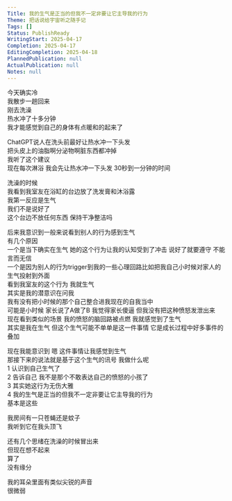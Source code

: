 ```yaml
---    
Title: 我的生气是正当的但我不一定非要让它主导我的行为    
Theme: 把话说给宇宙听之随手记    
Tags: []    
Status: PublishReady    
WritingStart: 2025-04-17    
Completion: 2025-04-17    
EditingCompletion: 2025-04-18    
PlannedPublication: null    
ActualPublication: null    
Notes: null    
---    
```

    
今天确实冷    
我散步一趟回来    
刚去洗澡    
热水冲了十多分钟    
我才能感觉到自己的身体有点暖和的起来了    
    
ChatGPT说人在洗头前最好让热水冲一下头发    
把头皮上的油脂啊分泌物啊脏东西都冲掉    
我听了这个建议    
现在每次淋浴 我会先让热水冲一下头发 30秒到一分钟的时间    
    
洗澡的时候    
我看到我室友在浴缸的台边放了洗发膏和沐浴露    
我第一反应是生气    
我们不是说好了    
这个台边不放任何东西 保持干净整洁吗    
    
后来我意识到一般来说看到别人的行为感到生气    
有几个原因    
一个是当下确实在生气 她的这个行为让我的认知受到了冲击 说好了就要遵守 不能言而无信     
一个是因为别人的行为trigger到我的一些心理回路比如把我自己小时候对家人的生气投射到外面    
看到我室友的这个行为 我就生气    
其实是我的潜意识在问我    
我有没有把小时候的那个自己整合进我现在的自我当中    
可能是小时候 家长说了A做了B 我觉得家长傻逼 但我没有把这种愤怒发泄出来    
现在看到类似的场景 我的愤怒的脑回路被点燃 我就感觉到了生气    
其实是我在生气 但这个生气可能不单单是这一件事情 它是成长过程中好多事件的叠加     
    
现在我能意识到 嗯 这件事情让我感觉到生气    
那接下来的说法就是基于这个生气的讯号 我做什么呢    
1 认识到自己生气了    
2 告诉自己 我不是那个不敢表达自己的愤怒的小孩了    
3 其实她这行为无伤大雅    
4 我的生气是正当的但我不一定非要让它主导我的行为    
基本是这些    
    
我房间有一只苍蝇还是蚊子    
我听到它在我头顶飞    
    
还有几个思绪在洗澡的时候冒出来    
但现在想不起来    
算了    
没有缘分    
    
我的耳朵里面有类似尖锐的声音    
很微弱    
    
    